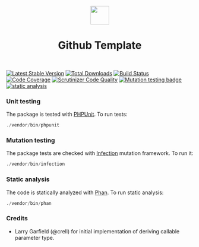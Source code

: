 <p align="center">
    <a href="https://github.com/yii-extensions/template" target="_blank">
        <img src="https://lh3.googleusercontent.com/9Gh9KzBOJXEmZZBlcASTrmUGNzjfaD6HHt0qtRthAX0a4jBD6-qBrJnglg5bYZGUh5wmR-idUWVHJ3Jh0HKKchnuPfwtD8YV3pHVZaDftfhx0da84gkG2MoPSSSqdVqh5tqTke0Q=w2400" height="50px;">
    </a>
    <h1 align="center">Github Template</h1>
    <br>
</p>

[![Latest Stable Version](https://poser.pugx.org/yii-extension/______/v/stable.png)](https://packagist.org/packages/yii-extension/______)
[![Total Downloads](https://poser.pugx.org/yii-extension/______/downloads.png)](https://packagist.org/packages/yii-extension/______)
[![Build Status](https://github.com/yii-extension/______/workflows/build/badge.svg)](https://github.com/yii-extension/______/actions?query=workflow%3Abuild)
[![Code Coverage](https://scrutinizer-ci.com/g/yii-extension/______/badges/coverage.png)](https://scrutinizer-ci.com/g/yii-extension/______/)
[![Scrutinizer Code Quality](https://scrutinizer-ci.com/g/yii-extension/______/badges/quality-score.png?b=master)](https://scrutinizer-ci.com/g/yii-extension/______/?branch=master)
[![Mutation testing badge](https://img.shields.io/endpoint?style=flat&url=https://badge-api.stryker-mutator.io/github.com/yii-extension/______/master)](https://dashboard.stryker-mutator.io/reports/github.com/yii-extension/______/master)
[![static analysis](https://github.com/yii-extension/______/workflows/static%20analysis/badge.svg)](https://github.com/yii-extension/______/actions?query=workflow%3A%22static+analysis%22)

### Unit testing

The package is tested with [PHPUnit](https://phpunit.de/). To run tests:

```php
./vendor/bin/phpunit
```

### Mutation testing

The package tests are checked with [Infection](https://infection.github.io/) mutation framework. To run it:

```php
./vendor/bin/infection
```

### Static analysis

The code is statically analyzed with [Phan](https://github.com/phan/phan/wiki). To run static analysis:

```php
./vendor/bin/phan
```

### Credits

- Larry Garfield (@crell) for initial implementation of deriving callable parameter type.
